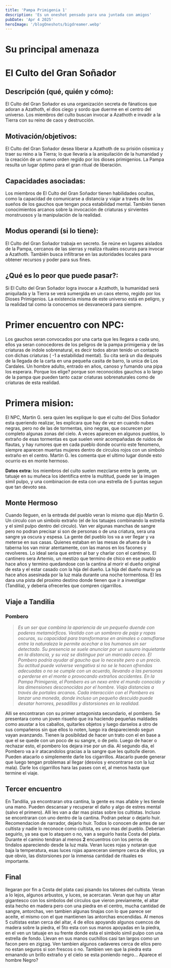 ```yaml
---
title: 'Pampa Primigenia 1'
description: 'Es un oneshot pensado para una juntada con amigos'
pubDate: 'Apr 4 2025'
heroImage: '/blogOneshots/bigdreamer.webp'
---
```


# Su principal amenaza

# El Culto del Gran Soñador
 
## Descripción (qué, quién y cómo): 
El Culto del Gran Soñador es una organización secreta de fánaticos 
que adoran a Azathoth, el dios ciego y sordo que duerme en el centro del universo. Los miembros del culto buscan invocar a Azathoth e invadir a la Tierra con su reino de caos y destrucción.
## Motivación/objetivos:
El Culto del Gran Soñador desea liberar a Azathoth de su prisión cósmica y traer su reino a la Tierra; lo que llevaría a la aniquilación de la humanidad y la creación de un nuevo orden
regido por los dioses primigenios. La Pampa resulta un lugar óptimo para el gran ritual de liberación.
## Capacidades asociadas: 
Los miembros de El Culto del Gran Soñador tienen habilidades ocultas, como la capacidad de comunicarse a distancia y viajar a través de los sueños de los gauchos que tengan poca estabilidad mental. También tienen conocimientos arcanos sobre la invocación de criaturas y sirvientes monstruosos y la manipulación de la realidad.
## Modus operandi (si lo tiene): 
El Culto del Gran Soñador trabaja en secreto. Se reúne en lugares aislados de la Pampa, cercanos de las sierras y realiza rituales oscuros para invocar a Azathoth. También busca infiltrarse en las autoridades locales para obtener recursos y poder para sus fines.
## ¿Qué es lo peor que puede pasar?: 
Si El Culto del Gran Soñador logra invocar a Azathoth, la humanidad
será aniquilada y la Tierra se verá sumergida en un caos eterno, regido por los Dioses Primigenios. La existencia misma de este universo está en peligro, y la realidad tal como la conocemos se desvanecerá para siempre.



# Primer encuentro con NPC:
Los gauchos seran convocados por una carta que les llegara a cada uno, ellos ya seran conocedores de los peligros de la pampa primigenia y de las criaturas de indole sobrenatural, es decir todos abran tenido un contacto con dichas criaturas ( -1  a estabilidad mental). Su cita serà un dia despuès de la llegada de la carta en una pequeña casita de barro, la unica de Los Cardales. Un hombre adulto, entrado en años, canoso y fumando una pipa los esperara.
Porque los elige? porque son reconocidos gauchos a lo largo de la pampa que pueden tanto cazar criaturas sobrenaturales como de criaturas de esta realidad.

# Primera mision:
El NPC, Martin G. sera quien les explique lo que el culto del Dios Soñador esta queriendo realizar, les explicara que hay de vez en cuando nubes negras, pero no de las de tormentas, sino negras, que oscurecen por completo algunas zonas del cielo. A veces aparecen en algunos pueblos, lo extraño de esas tormentas es que suelen venir acompañadas de ruidos de flautas, y hay rumores que en cada pueblo donde ocurrio este fenomeno, siempre aparecen muertas mujeres dentro de circulos rojos con un simbolo extraño en el centro.
Martin G. les comenta que el ultimo lugar donde esto ocurrio es en monte hermoso.

**Datos extra:** los miembros del culto suelen mezclarse entre la gente, un tatuaje en su muñeca los identifica entre la multitud, puede ser la imagen simil pulpo, y una combinacion de esta con una estrella de 5 puntas segun que tan devoto sea.

## Monte Hermoso
Cuando lleguen, en la entrada del pueblo veran lo mismo que dijo Martin G. Un circulo con un simbolo extraño (el de los tatuajes combinando la estrella y el simil pulpo dentro del circulo). Van ver algunas manchas de sangre pero no podran precisar si son de personas o de una criatura, sera una sangre ya oscura y espesa.
La gente del pueblo los va a ver llegar y va meterse en sus casas. Quienes estaban en las mesas de afuera de la taberna los van mirar atentamente, con las manos en los facones y revolveres.
Lo ideal seria que entren al bar y charlar con el cantinero.
El cantinero sera Artemio, un mestizo que termino de chico en ese pueblo hace años y termino quedandose con la cantina al morir el dueño original de esta y el estar casado con la hija del dueño.
La hija del dueño murio ya hace años asesinada por la luz mala durante una noche tormentosa.
El les dara una pista del proximo destino donde tienen que ir a investigar (Tandilia), y deberia ofrecerles que compren cigarrillos.

## Viaje a Tandilia
### Pombero

> _Es un ser que combina la apariencia de un pequeño duende
con poderes metamórficos. Vestido con un sombrero de paja
y ropas oscuras, su capacidad para transformarse en animales o
camuflarse entre la naturaleza le permite acechar a los humanos
sin ser detectado. Su presencia se suele anunciar por un susurro
inquietante en la distancia, y su voz se distingue por un marcado
ceceo. El Pombero podría ayudar al gaucho que lo necesite pero a un
precio. Su actitud puede volverse vengativa si no se le hacen ofrendas adecuadas o no se cumple con un acuerdo, llevando a las personas a perderse en el monte o provocando extraños accidentes. En la Pampa Primigenia, el Pombero es un nexo entre el mundo conocido y las dimensiones desconocidas por el hombre. Viaja distancias a través
de portales arcanos. Cada interacción con el Pombero es lanzar
una moneda, donde incluso un pequeño descuido puede
desatar horrores, pesadillas y distorsiones en la realidad._

Alli se encontraran con su primer antagonista secundario, el pombero. Se presentara como un joven risueño que ira haciendo pequeñas maldades como asustar a los caballos, quitarles objetos y luego darselos a otro de sus compañeros sin que ellos lo noten, luego ira despareciendo segun vayan avanzando. Tienen la posibildad de hacer un trato con el en base a que el se quede con un poco de su sangre, o de pelo. Luego de hacer o rechazar esto, el pombero los dejara irse por un dia.
Al segundo dia, el Pombero va a ir atacandolos gracias a la sangre que les quito/le dieron.
Pueden atacarlo o simplemente darle los cigarrillos. Atacarlo puede generar que luego tengan problemas al llegar (desvios y encontrarse con la luz mala). Darle los cigarrillos hara las pases con el, al menos hasta que termine el viaje.

## Tercer encuentro
En Tandilia, ya encontraran otra cantina, la gente es mas afable y les tiende una mano. Pueden descansar y recuperar el daño y algo de estres mental (salvo el primero). 
Alli les van a dar mas pistas sobre los cultistas. Incluso se encontraran con uno dentro de la cantina. Podran pelear o dejarlo huir.
Recomendacion de narrador, dejarlo huir. Todos lo conocen de antes de ser cultista y nadie lo reconoce como cultista, es uno mas del pueblo.
Deberian seguirlo, ya sea que lo ataquen o no, van a seguirlo hasta Costa del plata. Durante el camino tendran al menos **2** encuentros con los perros de tindalos apareciendo desde la luz mala. Veran luces rojas y notaran que baja la temperatura, esas luces rojas apareceran siempre cerca de ellos, ya que obvio, las distorsiones por la inmensa cantidad de rituales es importante.

## Final
llegaran por fin a Costa del plata casi pisando los talones del cultista. Veran a lo lejos, algunos arbustos, y luces, se acercaran. Veran que hay un altar gigantesco con los simbolos del circulos que vieron previamente, el altar esta hecho en madera pero con una piedra en el centro, mucha cantidad de sangre, antorchas, ven tambien algunas tinajas con lo que parece ser aceite, el mismo con el que mantienen las antorchas encendidas. Al menos 5 cultistas estan cerca del altar, 4 de ellos apoyando algunos cuencos de madera sobre la piedra, el 5to esta con sus manos apoyadas en la piedra, en el ven un tatuaje en su frente donde esta el simbolo simil pulpo con una estrella de fondo. Llevan en sus manos cuchillos casi tan largos como un facon pero en zigzag. Ven tambien algunos cadaveres cerca de ellos pero no estan seguros si son frescos o no. Tambien ven que la piedra esta emanando un brillo extraño y el cielo se esta poniendo negro...
Aparece el hombre Negro?